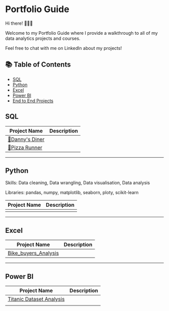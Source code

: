 # Portfolio Guide
Hi there! 🙋🏻‍♀️

Welcome to my Portfolio Guide where I provide a walkthrough to all of my data analytics projects and courses.

Feel free to chat with me on LinkedIn about my projects!

## :books: Table of Contents

- [SQL](#SQL)
- [Python](#Python)
- [Excel](#Excel)
- [Power BI](#Power-BI)
- [End to End Projects](#End-to-End-Projects)

## SQL

| Project Name | Description |
|---|---|
| [🍜Danny's Diner](https://github.com/aditya345-coder/8-Week-SQL-Challenge_/tree/main/Case%20Study%20%231%20-%20Danny's%20Diner) | |
| [🍕Pizza Runner](https://github.com/aditya345-coder/8-Week-SQL-Challenge_/tree/main/Case%20Study%20%232%20-%20Pizza%20Runner)  | |

<hr>

## Python

Skills: Data cleaning, Data wrangling, Data visualisation, Data analysis

Libraries: pandas, numpy, matplotlib, seaborn, ploty, scikit-learn

| Project Name | Description |
|---|---|
|  |    |

<hr>

## Excel

| Project Name | Description |
|---|---|
| [Bike_buyers_Analysis](https://github.com/aditya345-coder/Excel_Projects/tree/main/Bike_buyers_Analysis) |    |

<hr>

## Power BI

| Project Name | Description |
|---|---|
| [Titanic Dataset Analysis](https://github.com/aditya345-coder/Power_BI_Projects/tree/main/Titanic%20Dataset%20Analysis)| |
|     |         |
